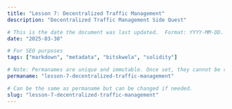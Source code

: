 ```yaml
---
title: "Lesson 7: Decentralized Traffic Management"
description: "Decentralized Traffic Management Side Quest"

# This is the date the document was last updated.  Format: YYYY-MM-DD.
date: "2025-03-30"

# For SEO purposes
tags: ["markdown", "metadata", "bitskwela", "solidity"]

# Note: Permanames are unique and immutable. Once set, they cannot be changed.  You may change the filename but not this.
permaname: "lesson-7-decentralized-traffic-management"

# Can be the same as permaname but can be changed if needed.
slug: "lesson-7-decentralized-traffic-management"
---
```

